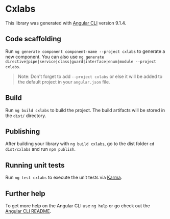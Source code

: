 # Cxlabs

This library was generated with [Angular CLI](https://github.com/angular/angular-cli) version 9.1.4.

## Code scaffolding

Run `ng generate component component-name --project cxlabs` to generate a new component. You can also use `ng generate directive|pipe|service|class|guard|interface|enum|module --project cxlabs`.
> Note: Don't forget to add `--project cxlabs` or else it will be added to the default project in your `angular.json` file. 

## Build

Run `ng build cxlabs` to build the project. The build artifacts will be stored in the `dist/` directory.

## Publishing

After building your library with `ng build cxlabs`, go to the dist folder `cd dist/cxlabs` and run `npm publish`.

## Running unit tests

Run `ng test cxlabs` to execute the unit tests via [Karma](https://karma-runner.github.io).

## Further help

To get more help on the Angular CLI use `ng help` or go check out the [Angular CLI README](https://github.com/angular/angular-cli/blob/master/README.md).
